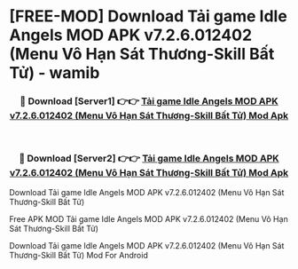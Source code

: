 # [FREE-MOD] Download Tải game Idle Angels MOD APK v7.2.6.012402 (Menu Vô Hạn Sát Thương-Skill Bất Tử) - wamib


<div align="center">
<h3>🔴 Download [Server1] 👉👉 <a href="https://apk-comot.site?title=Tải_game_Idle_Angels_MOD_APK_v7.2.6.012402_(Menu_Vô_Hạn_Sát_Thương-Skill_Bất_Tử)">Tải game Idle Angels MOD APK v7.2.6.012402 (Menu Vô Hạn Sát Thương-Skill Bất Tử) Mod Apk</a></h3><br>

<h3>🔴 Download [Server2] 👉👉 <a href="https://apk-comot.site?title=Tải_game_Idle_Angels_MOD_APK_v7.2.6.012402_(Menu_Vô_Hạn_Sát_Thương-Skill_Bất_Tử)">Tải game Idle Angels MOD APK v7.2.6.012402 (Menu Vô Hạn Sát Thương-Skill Bất Tử) Mod Apk</a></h3>
</div>



Download Tải game Idle Angels MOD APK v7.2.6.012402 (Menu Vô Hạn Sát Thương-Skill Bất Tử) 

Free APK MOD Tải game Idle Angels MOD APK v7.2.6.012402 (Menu Vô Hạn Sát Thương-Skill Bất Tử) 

Download Tải game Idle Angels MOD APK v7.2.6.012402 (Menu Vô Hạn Sát Thương-Skill Bất Tử) Mod For Android
